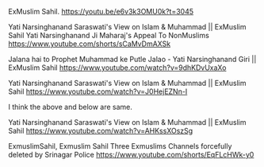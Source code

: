 

ExMuslim Sahil.
https://youtu.be/e6v3k3OMU0k?t=3045


Yati Narsinghanand Saraswati's View on Islam & Muhammad || ExMuslim Sahil
Yati Narsinghanand Ji Maharaj's Appeal To NonMuslims 
https://www.youtube.com/shorts/sCaMvDmAXSk


Jalana hai to Prophet Muhammad ke Putle Jalao - Yati Narsinghanand Giri || ExMuslim Sahil
https://www.youtube.com/watch?v=9dhKDvUxaXo


Yati Narsinghanand Saraswati's View on Islam & Muhammad || ExMuslim Sahil
https://www.youtube.com/watch?v=J0HejEZNn-I

I think the above and below are same.

Yati Narsinghanand Saraswati's View on Islam & Muhammad || ExMuslim Sahil
https://www.youtube.com/watch?v=AHKssXOszSg


ExmuslimSahil, Exmuslim Sahil
Three Exmuslims Channels forcefully deleted by Srinagar Police
https://www.youtube.com/shorts/EqFLcHWk-y0

